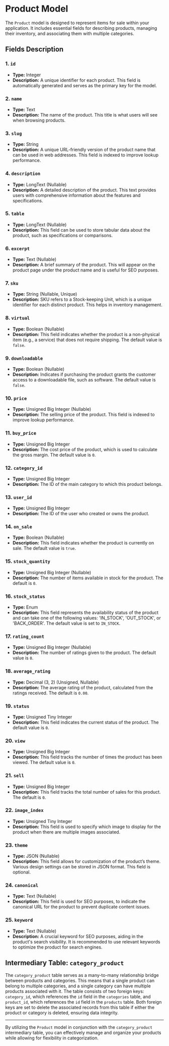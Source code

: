 # Product Model

The `Product` model is designed to represent items for sale within your application. It includes essential fields for describing products, managing their inventory, and associating them with multiple categories.

## Fields Description

### 1. `id`
- **Type:** Integer
- **Description:** A unique identifier for each product. This field is automatically generated and serves as the primary key for the model.

### 2. `name`
- **Type:** Text
- **Description:** The name of the product. This title is what users will see when browsing products.

### 3. `slug`
- **Type:** String
- **Description:** A unique URL-friendly version of the product name that can be used in web addresses. This field is indexed to improve lookup performance.

### 4. `description`
- **Type:** LongText (Nullable)
- **Description:** A detailed description of the product. This text provides users with comprehensive information about the features and specifications.

### 5. `table`
- **Type:** LongText (Nullable)
- **Description:** This field can be used to store tabular data about the product, such as specifications or comparisons.

### 6. `excerpt`
- **Type:** Text (Nullable)
- **Description:** A brief summary of the product. This will appear on the product page under the product name and is useful for SEO purposes.

### 7. `sku`
- **Type:** String (Nullable, Unique)
- **Description:** SKU refers to a Stock-keeping Unit, which is a unique identifier for each distinct product. This helps in inventory management.

### 8. `virtual`
- **Type:** Boolean (Nullable)
- **Description:** This field indicates whether the product is a non-physical item (e.g., a service) that does not require shipping. The default value is `false`.

### 9. `downloadable`
- **Type:** Boolean (Nullable)
- **Description:** Indicates if purchasing the product grants the customer access to a downloadable file, such as software. The default value is `false`.

### 10. `price`
- **Type:** Unsigned Big Integer (Nullable)
- **Description:** The selling price of the product. This field is indexed to improve lookup performance.

### 11. `buy_price`
- **Type:** Unsigned Big Integer
- **Description:** The cost price of the product, which is used to calculate the gross margin. The default value is `0`.

### 12. `category_id`
- **Type:** Unsigned Big Integer
- **Description:** The ID of the main category to which this product belongs.

### 13. `user_id`
- **Type:** Unsigned Big Integer
- **Description:** The ID of the user who created or owns the product.

### 14. `on_sale`
- **Type:** Boolean (Nullable)
- **Description:** This field indicates whether the product is currently on sale. The default value is `true`.

### 15. `stock_quantity`
- **Type:** Unsigned Big Integer (Nullable)
- **Description:** The number of items available in stock for the product. The default is `0`.

### 16. `stock_status`
- **Type:** Enum
- **Description:** This field represents the availability status of the product and can take one of the following values: 'IN_STOCK', 'OUT_STOCK', or 'BACK_ORDER'. The default value is set to `IN_STOCK`.

### 17. `rating_count`
- **Type:** Unsigned Big Integer (Nullable)
- **Description:** The number of ratings given to the product. The default value is `0`.

### 18. `average_rating`
- **Type:** Decimal (3, 2) (Unsigned, Nullable)
- **Description:** The average rating of the product, calculated from the ratings received. The default is `0.00`.

### 19. `status`
- **Type:** Unsigned Tiny Integer
- **Description:** This field indicates the current status of the product. The default value is `0`.

### 20. `view`
- **Type:** Unsigned Big Integer
- **Description:** This field tracks the number of times the product has been viewed. The default value is `0`.

### 21. `sell`
- **Type:** Unsigned Big Integer
- **Description:** This field tracks the total number of sales for this product. The default is `0`.

### 22. `image_index`
- **Type:** Unsigned Tiny Integer
- **Description:** This field is used to specify which image to display for the product when there are multiple images associated.

### 23. `theme`
- **Type:** JSON (Nullable)
- **Description:** This field allows for customization of the product’s theme. Various design settings can be stored in JSON format. This field is optional.

### 24. `canonical`
- **Type:** Text (Nullable)
- **Description:** This field is used for SEO purposes, to indicate the canonical URL for the product to prevent duplicate content issues.

### 25. `keyword`
- **Type:** Text (Nullable)
- **Description:** A crucial keyword for SEO purposes, aiding in the product's search visibility. It is recommended to use relevant keywords to optimize the product for search engines.

## Intermediary Table: `category_product`

The `category_product` table serves as a many-to-many relationship bridge between products and categories. This means that a single product can belong to multiple categories, and a single category can have multiple products associated with it. The table consists of two foreign keys: `category_id`, which references the `id` field in the `categories` table, and `product_id`, which references the `id` field in the `products` table. Both foreign keys are set to delete the associated records from this table if either the product or category is deleted, ensuring data integrity.

---
By utilizing the `Product` model in conjunction with the `category_product` intermediary table, you can effectively manage and organize your products while allowing for flexibility in categorization.